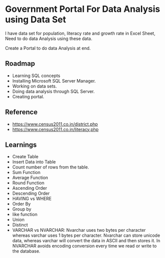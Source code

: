 
# Government Portal For Data Analysis using Data Set

I have data set for population, literacy rate and growth rate in Excel Sheet, Need to do data Analysis using these data. 

Create a Portal to do data Analysis at end. 


## Roadmap

- Learning SQL concepts
- Installing Microsoft SQL Server Manager. 
- Working on data sets. 
- Doing data analysis through SQL Server. 
- Creating portal. 


## Reference

- https://www.census2011.co.in/district.php
- https://www.census2011.co.in/literacy.php

## Learnings

- Create Table
- Insert Data into Table
- Count number of rows from the table. 
- Sum Function 
- Average Function 
- Round Function 
- Ascending Order
- Descending Order 
- HAVING vs WHERE 
- Order By 
- Group by 
- like function 
- Union 
- Distinct 
- VARCHAR vs NVARCHAR: Nvarchar uses two bytes per character whereas varchar uses 1 bytes per character. Nvarchar can store unicode data, whereas varchar will convert the data in ASCII and then stores it. In NVARCHAR avoids encoding conversion every time we read or write to the database. 



